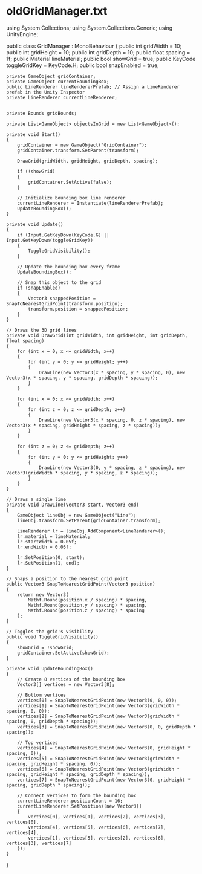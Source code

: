 
# oldGridManager.txt
using System.Collections;
using System.Collections.Generic;
using UnityEngine;

public class GridManager : MonoBehaviour
{
	public int gridWidth = 10;
	public int gridHeight = 10;
	public int gridDepth = 10;
	public float spacing = 1f;
	public Material lineMaterial;
	public bool showGrid = true;
	public KeyCode toggleGridKey = KeyCode.H;
	public bool snapEnabled = true;

	private GameObject gridContainer;
	private GameObject currentBoundingBox;
	public LineRenderer lineRendererPrefab; // Assign a LineRenderer prefab in the Unity Inspector
	private LineRenderer currentLineRenderer;


	private Bounds gridBounds;

	private List<GameObject> objectsInGrid = new List<GameObject>();

	private void Start()
	{
		gridContainer = new GameObject("GridContainer");
		gridContainer.transform.SetParent(transform);

		DrawGrid(gridWidth, gridHeight, gridDepth, spacing);

		if (!showGrid)
		{
			gridContainer.SetActive(false);
		}

		// Initialize bounding box line renderer
		currentLineRenderer = Instantiate(lineRendererPrefab);
		UpdateBoundingBox();
	}

	private void Update()
	{
		if (Input.GetKeyDown(KeyCode.G) || Input.GetKeyDown(toggleGridKey))
		{
			ToggleGridVisibility();
		}

		// Update the bounding box every frame
		UpdateBoundingBox();

		// Snap this object to the grid
		if (snapEnabled)
		{
			Vector3 snappedPosition = SnapToNearestGridPoint(transform.position);
			transform.position = snappedPosition;
		}
	}

	// Draws the 3D grid lines
	private void DrawGrid(int gridWidth, int gridHeight, int gridDepth, float spacing)
	{
		for (int x = 0; x <= gridWidth; x++)
		{
			for (int y = 0; y <= gridHeight; y++)
			{
				DrawLine(new Vector3(x * spacing, y * spacing, 0), new Vector3(x * spacing, y * spacing, gridDepth * spacing));
			}
		}

		for (int x = 0; x <= gridWidth; x++)
		{
			for (int z = 0; z <= gridDepth; z++)
			{
				DrawLine(new Vector3(x * spacing, 0, z * spacing), new Vector3(x * spacing, gridHeight * spacing, z * spacing));
			}
		}

		for (int z = 0; z <= gridDepth; z++)
		{
			for (int y = 0; y <= gridHeight; y++)
			{
				DrawLine(new Vector3(0, y * spacing, z * spacing), new Vector3(gridWidth * spacing, y * spacing, z * spacing));
			}
		}
	}

	// Draws a single line
	private void DrawLine(Vector3 start, Vector3 end)
	{
		GameObject lineObj = new GameObject("Line");
		lineObj.transform.SetParent(gridContainer.transform);

		LineRenderer lr = lineObj.AddComponent<LineRenderer>();
		lr.material = lineMaterial;
		lr.startWidth = 0.05f;
		lr.endWidth = 0.05f;

		lr.SetPosition(0, start);
		lr.SetPosition(1, end);
	}

	// Snaps a position to the nearest grid point
	public Vector3 SnapToNearestGridPoint(Vector3 position)
	{
		return new Vector3(
			Mathf.Round(position.x / spacing) * spacing,
			Mathf.Round(position.y / spacing) * spacing,
			Mathf.Round(position.z / spacing) * spacing
		);
	}

	// Toggles the grid's visibility
	public void ToggleGridVisibility()
	{
		showGrid = !showGrid;
		gridContainer.SetActive(showGrid);
	}

	private void UpdateBoundingBox()
	{
		// Create 8 vertices of the bounding box
		Vector3[] vertices = new Vector3[8];

		// Bottom vertices
		vertices[0] = SnapToNearestGridPoint(new Vector3(0, 0, 0));
		vertices[1] = SnapToNearestGridPoint(new Vector3(gridWidth * spacing, 0, 0));
		vertices[2] = SnapToNearestGridPoint(new Vector3(gridWidth * spacing, 0, gridDepth * spacing));
		vertices[3] = SnapToNearestGridPoint(new Vector3(0, 0, gridDepth * spacing));

		// Top vertices
		vertices[4] = SnapToNearestGridPoint(new Vector3(0, gridHeight * spacing, 0));
		vertices[5] = SnapToNearestGridPoint(new Vector3(gridWidth * spacing, gridHeight * spacing, 0));
		vertices[6] = SnapToNearestGridPoint(new Vector3(gridWidth * spacing, gridHeight * spacing, gridDepth * spacing));
		vertices[7] = SnapToNearestGridPoint(new Vector3(0, gridHeight * spacing, gridDepth * spacing));

		// Connect vertices to form the bounding box
		currentLineRenderer.positionCount = 16;
		currentLineRenderer.SetPositions(new Vector3[]
		{
			vertices[0], vertices[1], vertices[2], vertices[3], vertices[0],
			vertices[4], vertices[5], vertices[6], vertices[7], vertices[4],
			vertices[1], vertices[5], vertices[2], vertices[6], vertices[3], vertices[7]
		});
	}
}

